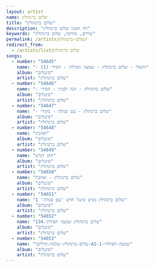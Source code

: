 ```yaml
---
layout: artist
name: שלום ברנהולץ
title: "שלום ברנהולץ"
description: "דף האמן שלום ברנהולץ"
keywords: "שירים, מוזיקה, שלום ברנהולץ"
permalink: /artists/שלום-ברנהולץ/
redirect_from:
  - /artists/list/שלום ברנהולץ
songs:
  - number: "54645"
    name: "- ווקאלי - שלום ברנהולץ - שמעה תפילתי - חסידי (1)"
    album: "סינגלים"
    artist: "שלום ברנהולץ"
  - number: "54646"
    name: "- שלום ברנהולץ - הנה לפניך - חסידי"
    album: "סינגלים"
    artist: "שלום ברנהולץ"
  - number: "54647"
    name: "- שלום ברנהולץ - עם סגולה - מקורי"
    album: "סינגלים"
    artist: "שלום ברנהולץ"
  - number: "54648"
    name: "ואהבת"
    album: "סינגלים"
    artist: "שלום ברנהולץ"
  - number: "54649"
    name: "חתן דנדש"
    album: "סינגלים"
    artist: "שלום ברנהולץ"
  - number: "54650"
    name: "שלום ברנהולץ - ואהבת"
    album: "סינגלים"
    artist: "שלום ברנהולץ"
  - number: "54651"
    name: "שלום ברנהולץ מגיש סינגל חדש 'עם סגולה' 1"
    album: "סינגלים"
    artist: "שלום ברנהולץ"
  - number: "54652"
    name: "שלום ברנהולץ שמעה תפילתי.134"
    album: "סינגלים"
    artist: "שלום ברנהולץ"
  - number: "54653"
    name: "שלום-ברנהולץ-שלמה-קרליבך-AI-שמעה-תפילתי-1"
    album: "סינגלים"
    artist: "שלום ברנהולץ"
---
```

